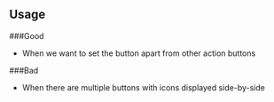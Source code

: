 ## Usage

###Good

- When we want to set the button apart from other action buttons

###Bad

- When there are multiple buttons with icons displayed side-by-side
